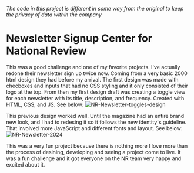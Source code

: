 *The code in this project is different in some way from the original to keep the privacy of data within the company*

# Newsletter Signup Center for National Review
This was a good challenge and one of my favorite projects. I've actually redone their newsletter sign up twice now. Coming from a very basic 2000 html design they had before my arrival. 
The first design was made with checboxes and inputs that had no CSS styling and it only consisted of their logo at the top. From then my first design draft was creating a toggle view for each 
newsletter with its title, description, and frequency. Created with HTML, CSS, and JS. See below: 
![NR-Newsletter-toggles-design](https://github.com/justbycris/Newsletter-Signup-Template/assets/65434648/2206bef8-854f-4edf-8ce2-064957a63854)

This previous design worked well. Until the magazine had an entire brand new look, and I had to redesing it so it follows the new identity's guideline. That involved more JavaScript and 
different fonts and layout. See below: 
![NR-Newsletter-2024](https://github.com/justbycris/Newsletter-Signup-Template/assets/65434648/ac83d2bc-cc44-4e32-9c4e-82f00048d274)

This was a very fun project because there is nothing more I love more than the process of desining, developing and seeing a project come to live. It was a fun challenge and it got everyone on the NR team 
very happy and excited about it. 
